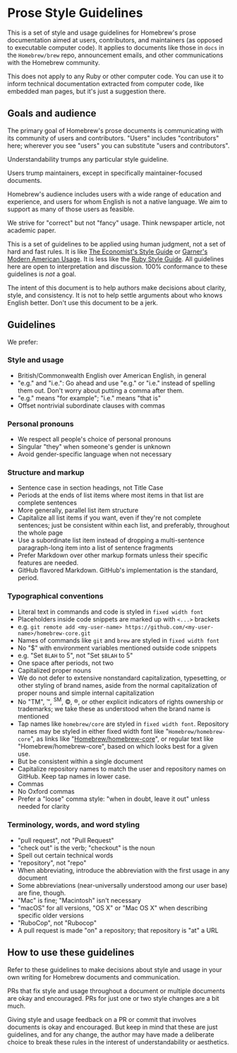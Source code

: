# Prose Style Guidelines

This is a set of style and usage guidelines for Homebrew's prose documentation aimed at users, contributors, and maintainers (as opposed to executable computer code). It applies to documents like those in `docs` in the `Homebrew/brew` repo, announcement emails, and other communications with the Homebrew community.

This does not apply to any Ruby or other computer code. You can use it to inform technical documentation extracted from computer code, like embedded man pages, but it's just a suggestion there.

## Goals and audience

The primary goal of Homebrew's prose documents is communicating with its community of users and contributors. "Users" includes "contributors" here; wherever you see "users" you can substitute "users and contributors".

Understandability trumps any particular style guideline.

Users trump maintainers, except in specifically maintainer-focused documents.

Homebrew's audience includes users with a wide range of education and experience, and users for whom English is not a native language. We aim to support as many of those users as feasible.

We strive for "correct" but not "fancy" usage. Think newspaper article, not academic paper.

This is a set of guidelines to be applied using human judgment, not a set of hard and fast rules. It is like [The Economist's Style Guide](http://www.economist.com/styleguide/introduction) or [Garner's Modern American Usage](https://en.wikipedia.org/wiki/Garner's_Modern_American_Usage). It is less like the [Ruby Style Guide](https://github.com/bbatsov/ruby-style-guide). All guidelines here are open to interpretation and discussion. 100% conformance to these guidelines is *not* a goal.

The intent of this document is to help authors make decisions about clarity, style, and consistency. It is not to help settle arguments about who knows English better. Don't use this document to be a jerk.

## Guidelines

We prefer:

### Style and usage

* British/Commonwealth English over American English, in general
* "e.g." and "i.e.": Go ahead and use "e.g." or "i.e." instead of spelling them out. Don't worry about putting a comma after them.
 * "e.g." means "for example"; "i.e." means "that is"
* Offset nontrivial subordinate clauses with commas

### Personal pronouns

* We respect all people's choice of personal pronouns
* Singular "they" when someone's gender is unknown
* Avoid gender-specific language when not necessary

### Structure and markup

* Sentence case in section headings, not Title Case
* Periods at the ends of list items where most items in that list are complete sentences
* More generally, parallel list item structure
* Capitalize all list items if you want, even if they're not complete sentences; just be consistent within each list, and preferably, throughout the whole page
* Use a subordinate list item instead of dropping a multi-sentence paragraph-long item into a list of sentence fragments
* Prefer Markdown over other markup formats unless their specific features are needed.
* GitHub flavored Markdown. GitHub's implementation is the standard, period.

### Typographical conventions

* Literal text in commands and code is styled in `fixed width font`
* Placeholders inside code snippets are marked up with `<...>` brackets
 * e.g. `git remote add <my-user-name> https://github.com/<my-user-name>/homebrew-core.git`
* Names of commands like `git` and `brew` are styled in `fixed width font`
* No "$" with environment variables mentioned outside code snippets
 * e.g. "Set `BLAH` to 5", not "Set `$BLAH` to 5"
* One space after periods, not two
* Capitalized proper nouns
* We do not defer to extensive nonstandard capitalization, typesetting, or other styling of brand names, aside from the normal capitalization of proper nouns and simple internal capitalization
* No "TM", &trade;, <sup>SM</sup>, &copy;, &reg;, or other explicit indicators of rights ownership or trademarks; we take these as understood when the brand name is mentioned
* Tap names like `homebrew/core` are styled in `fixed width font`. Repository names may be styled in either fixed width font like "`Homebrew/homebrew-core`", as links like "[Homebrew/homebrew-core](https://github.com/homebrew/homebrew-core)", or regular text like "Homebrew/homebrew-core", based on which looks best for a given use.
 * But be consistent within a single document
 * Capitalize repository names to match the user and repository names on GitHub. Keep tap names in lower case.
* Commas
 * No Oxford commas
 * Prefer a "loose" comma style: "when in doubt, leave it out" unless needed for clarity

### Terminology, words, and word styling

* "pull request", not "Pull Request"
* "check out" is the verb; "checkout" is the noun
* Spell out certain technical words
 * "repository", not "repo"
 * When abbreviating, introduce the abbreviation with the first usage in any document
* Some abbreviations (near-universally understood among our user base) are fine, though.
 * "Mac" is fine; "Macintosh" isn't necessary
* "macOS" for all versions, "OS X" or "Mac OS X" when describing specific older versions
* "RuboCop", not "Rubocop"
* A pull request is made "on" a repository; that repository is "at" a URL

## How to use these guidelines

Refer to these guidelines to make decisions about style and usage in your own writing for Homebrew documents and communication.

PRs that fix style and usage throughout a document or multiple documents are okay and encouraged. PRs for just one or two style changes are a bit much.

Giving style and usage feedback on a PR or commit that involves documents is okay and encouraged. But keep in mind that these are just guidelines, and for any change, the author may have made a deliberate choice to break these rules in the interest of understandability or aesthetics.
